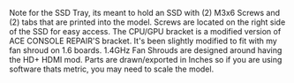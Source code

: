 Note for the SSD Tray, its meant to hold an SSD with (2) M3x6 Screws and (2) tabs that are printed into the model. Screws are located on the right side of the SSD for easy access.
The CPU/GPU bracket is a modified version of ACE CONSOLE REPAIR'S bracket. It's been slightly modified to fit with my fan shroud on 1.6 boards.
1.4GHz Fan Shrouds are designed around having the HD+ HDMI mod.
Parts are drawn/exported in Inches so if you are using software thats metric, you may need to scale the model.
